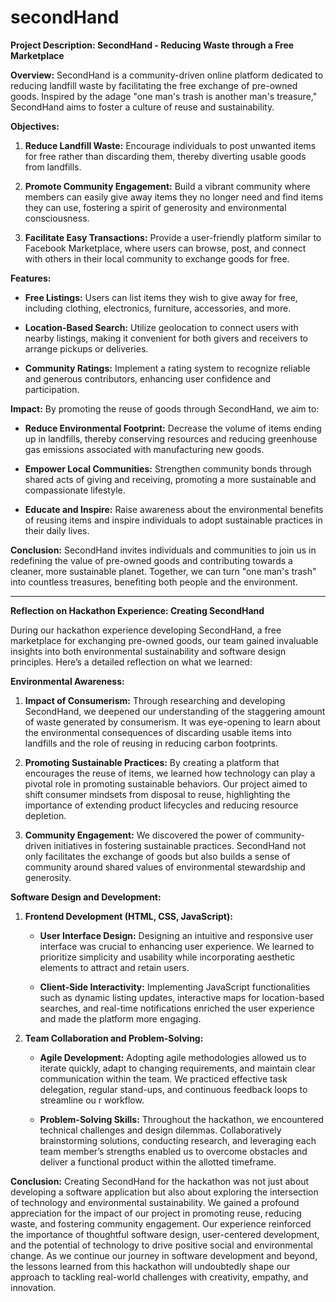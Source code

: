 # secondHand
**Project Description: SecondHand - Reducing Waste through a Free Marketplace**

**Overview:**
SecondHand is a community-driven online platform dedicated to reducing landfill waste by facilitating the free exchange of pre-owned goods. Inspired by the adage "one man's trash is another man's treasure," SecondHand aims to foster a culture of reuse and sustainability.

**Objectives:**
1. **Reduce Landfill Waste:** Encourage individuals to post unwanted items for free rather than discarding them, thereby diverting usable goods from landfills.
  
2. **Promote Community Engagement:** Build a vibrant community where members can easily give away items they no longer need and find items they can use, fostering a spirit of generosity and environmental consciousness.
  
3. **Facilitate Easy Transactions:** Provide a user-friendly platform similar to Facebook Marketplace, where users can browse, post, and connect with others in their local community to exchange goods for free.

**Features:**
- **Free Listings:** Users can list items they wish to give away for free, including clothing, electronics, furniture, accessories, and more.
  
- **Location-Based Search:** Utilize geolocation to connect users with nearby listings, making it convenient for both givers and receivers to arrange pickups or deliveries.
  
- **Community Ratings:** Implement a rating system to recognize reliable and generous contributors, enhancing user confidence and participation.

**Impact:**
By promoting the reuse of goods through SecondHand, we aim to:
- **Reduce Environmental Footprint:** Decrease the volume of items ending up in landfills, thereby conserving resources and reducing greenhouse gas emissions associated with manufacturing new goods.
  
- **Empower Local Communities:** Strengthen community bonds through shared acts of giving and receiving, promoting a more sustainable and compassionate lifestyle.
  
- **Educate and Inspire:** Raise awareness about the environmental benefits of reusing items and inspire individuals to adopt sustainable practices in their daily lives.

**Conclusion:**
SecondHand invites individuals and communities to join us in redefining the value of pre-owned goods and contributing towards a cleaner, more sustainable planet. Together, we can turn "one man's trash" into countless treasures, benefiting both people and the environment.

---------------------------------------------------------------------------------------
**Reflection on Hackathon Experience: Creating SecondHand**

During our hackathon experience developing SecondHand, a free marketplace for exchanging pre-owned goods, our team gained invaluable insights into both environmental sustainability and software design principles. Here’s a detailed reflection on what we learned:

**Environmental Awareness:**
1. **Impact of Consumerism:** Through researching and developing SecondHand, we deepened our understanding of the staggering amount of waste generated by consumerism. It was eye-opening to learn about the environmental consequences of discarding usable items into landfills and the role of reusing in reducing carbon footprints.

2. **Promoting Sustainable Practices:** By creating a platform that encourages the reuse of items, we learned how technology can play a pivotal role in promoting sustainable behaviors. Our project aimed to shift consumer mindsets from disposal to reuse, highlighting the importance of extending product lifecycles and reducing resource depletion.

3. **Community Engagement:** We discovered the power of community-driven initiatives in fostering sustainable practices. SecondHand not only facilitates the exchange of goods but also builds a sense of community around shared values of environmental stewardship and generosity.

**Software Design and Development:**
1. **Frontend Development (HTML, CSS, JavaScript):**
   - **User Interface Design:** Designing an intuitive and responsive user interface was crucial to enhancing user experience. We learned to prioritize simplicity and usability while incorporating aesthetic elements to attract and retain users.
   
   - **Client-Side Interactivity:** Implementing JavaScript functionalities such as dynamic listing updates, interactive maps for location-based searches, and real-time notifications enriched the user experience and made the platform more engaging.

2. **Team Collaboration and Problem-Solving:**
   - **Agile Development:** Adopting agile methodologies allowed us to iterate quickly, adapt to changing requirements, and maintain clear communication within the team. We practiced effective task delegation, regular stand-ups, and continuous feedback loops to streamline ou r workflow.
   
   - **Problem-Solving Skills:** Throughout the hackathon, we encountered technical challenges and design dilemmas. Collaboratively brainstorming solutions, conducting research, and leveraging each team member’s strengths enabled us to overcome obstacles and deliver a functional product within the allotted timeframe.

**Conclusion:**
Creating SecondHand for the hackathon was not just about developing a software application but also about exploring the intersection of technology and environmental sustainability. We gained a profound appreciation for the impact of our project in promoting reuse, reducing waste, and fostering community engagement. Our experience reinforced the importance of thoughtful software design, user-centered development, and the potential of technology to drive positive social and environmental change. As we continue our journey in software development and beyond, the lessons learned from this hackathon will undoubtedly shape our approach to tackling real-world challenges with creativity, empathy, and innovation.